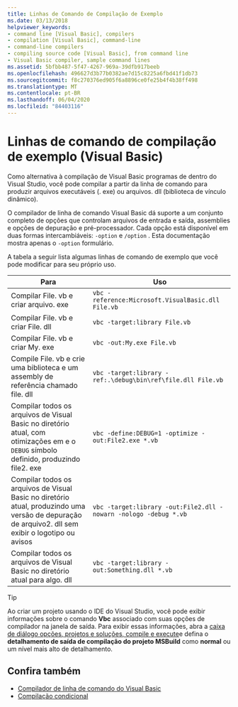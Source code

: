 ```yaml
---
title: Linhas de Comando de Compilação de Exemplo
ms.date: 03/13/2018
helpviewer_keywords:
- command line [Visual Basic], compilers
- compilation [Visual Basic], command-line
- command-line compilers
- compiling source code [Visual Basic], from command line
- Visual Basic compiler, sample command lines
ms.assetid: 5bfbb487-5f47-4267-969a-39dfb917beeb
ms.openlocfilehash: 496627d3b77b0382ae7d15c8225a6fbd41f1db73
ms.sourcegitcommit: f8c270376ed905f6a8896ce0fe25b4f4b38ff498
ms.translationtype: MT
ms.contentlocale: pt-BR
ms.lasthandoff: 06/04/2020
ms.locfileid: "84403116"
---
```

# <a name="sample-compilation-command-lines-visual-basic"></a>Linhas de comando de compilação de exemplo (Visual Basic)

Como alternativa à compilação de Visual Basic programas de dentro do Visual Studio, você pode compilar a partir da linha de comando para produzir arquivos executáveis (. exe) ou arquivos. dll (biblioteca de vínculo dinâmico).

O compilador de linha de comando Visual Basic dá suporte a um conjunto completo de opções que controlam arquivos de entrada e saída, assemblies e opções de depuração e pré-processador. Cada opção está disponível em duas formas intercambiáveis: `-option` e `/option` . Esta documentação mostra apenas o `-option` formulário.

A tabela a seguir lista algumas linhas de comando de exemplo que você pode modificar para seu próprio uso.

|Para|Uso|
|--------|---------|
|Compilar File. vb e criar arquivo. exe|`vbc -reference:Microsoft.VisualBasic.dll File.vb`|
|Compilar File. vb e criar File. dll|`vbc -target:library File.vb`|
|Compilar File. vb e criar My. exe|`vbc -out:My.exe File.vb`|
|Compile File. vb e crie uma biblioteca e um assembly de referência chamado file. dll|`vbc -target:library -ref:.\debug\bin\ref\file.dll File.vb`|
|Compilar todos os arquivos de Visual Basic no diretório atual, com otimizações em e o `DEBUG` símbolo definido, produzindo file2. exe|`vbc -define:DEBUG=1 -optimize -out:File2.exe *.vb`|
|Compilar todos os arquivos de Visual Basic no diretório atual, produzindo uma versão de depuração de arquivo2. dll sem exibir o logotipo ou avisos|`vbc -target:library -out:File2.dll -nowarn -nologo -debug *.vb`|
|Compilar todos os arquivos de Visual Basic no diretório atual para algo. dll|`vbc -target:library -out:Something.dll *.vb`|

> [!TIP]
> Ao criar um projeto usando o IDE do Visual Studio, você pode exibir informações sobre o comando **Vbc** associado com suas opções de compilador na janela de saída. Para exibir essas informações, abra a [caixa de diálogo opções, projetos e soluções, compile e execute](/visualstudio/ide/reference/options-dialog-box-projects-and-solutions-build-and-run)e defina o **detalhamento de saída de compilação do projeto MSBuild** como **normal** ou um nível mais alto de detalhamento.

## <a name="see-also"></a>Confira também

- [Compilador de linha de comando do Visual Basic](index.md)
- [Compilação condicional](../../programming-guide/program-structure/conditional-compilation.md)
